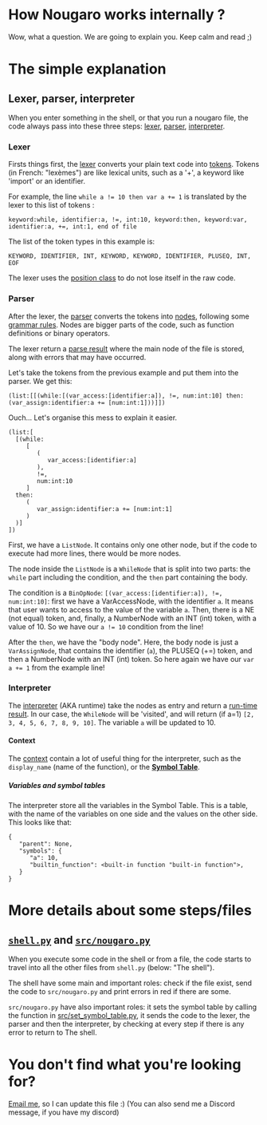 # How Nougaro works internally ?
 Wow, what a question. We are going to explain you. Keep calm and read ;)
 
# The simple explanation
## Lexer, parser, interpreter
 When you enter something in the shell, or that you run a nougaro file, the code always pass into these three steps: [lexer](#Lexer), [parser](#Parser), [interpreter](#Interpreter).

### Lexer
 Firsts things first, the [lexer](src/lexer.py) converts your plain text code into [tokens](src/token_types.py). Tokens (in French: "lexèmes") are like lexical units, such as a '+', a keyword like 'import' or an identifier.

 For example, the line `while a != 10 then var a += 1` is translated by the lexer to this list of tokens :

    keyword:while, identifier:a, !=, int:10, keyword:then, keyword:var, identifier:a, +=, int:1, end of file

 The list of the token types in this example is:

    KEYWORD, IDENTIFIER, INT, KEYWORD, KEYWORD, IDENTIFIER, PLUSEQ, INT, EOF

 The lexer uses the [position class](src/position.py) to do not lose itself in the raw code.

### Parser
 After the lexer, the [parser](src/parser.py) converts the tokens into [nodes](src/nodes.py), following some [grammar rules](grammar.txt). Nodes are bigger parts of the code, such as function definitions or binary operators.

 The lexer return a [parse result](src/parse_result.py) where the main node of the file is stored, along with errors that may have occurred.

 Let's take the tokens from the previous example and put them into the parser. We get this:

    (list:[[(while:[(var_access:[identifier:a]), !=, num:int:10] then:(var_assign:identifier:a += [num:int:1]))]])

 Ouch... Let's organise this mess to explain it easier.

    (list:[
      [(while:
         [
            (
               var_access:[identifier:a]
            ),
            !=,
            num:int:10
         ]
      then:
         (
            var_assign:identifier:a += [num:int:1]
         )
      )]
    ])

 First, we have a `ListNode`. It contains only one other node, but if the code to execute had more lines, there would be more nodes.
 
 The node inside the `ListNode` is a `WhileNode` that is split into two parts: the `while` part including the condition, and the `then` part containing the body.

 The condition is a `BinOpNode`: `[(var_access:[identifier:a]), !=, num:int:10]`: first we have a VarAccessNode, with the identifier `a`. It means that user wants to access to the value of the variable `a`. Then, there is a NE (not equal) token, and, finally, a NumberNode with an INT (int) token, with a value of 10. So we have our `a != 10` condition from the line!

 After the `then`, we have the "body node". Here, the body node is just a `VarAssignNode`, that contains the identifier (`a`), the PLUSEQ (+=) token, and then a NumberNode with an INT (int) token. So here again we have our `var a += 1` from the example line!

### Interpreter

 The [interpreter](src/interpreter.py) (AKA runtime) take the nodes as entry and return a [run-time result](src/runtime_result.py). In our case, the `WhileNode` will be 'visited', and will return (if a=1) `[2, 3, 4, 5, 6, 7, 8, 9, 10]`. The variable `a` will be updated to 10.

#### Context
 The [context](src/context.py) contain a lot of useful thing for the interpreter, such as the `display_name` (name of the function), or the [**Symbol Table**](src/symbol_table.py).

##### Variables and symbol tables
 The interpreter store all the variables in the Symbol Table. This is a table, with the name of the variables on one side and the values on the other side. This looks like that:
   
    {
       "parent": None,
       "symbols": {
          "a": 10,
          "builtin_function": <built-in function "built-in function">,
       }
    }


# More details about some steps/files
## [`shell.py`](shell.py) and [`src/nougaro.py`](src/nougaro.py)
 When you execute some code in the shell or from a file, the code starts to travel into all the other files from `shell.py` (below: "The shell").

 The shell have some main and important roles: check if the file exist, send the code to `src/nougaro.py` and print errors in red if there are some.

 `src/nougaro.py` have also important roles: it sets the symbol table by calling the function in [src/set_symbol_table.py](src/set_symbol_table.py), it sends the code to the lexer, the parser and then the interpreter, by checking at every step if there is any error to return to The shell.

# You don't find what you're looking for?
 [Email me](mailto://jd-dev@laposte.net), so I can update this file :) (You can also send me a Discord message, if you have my discord)
